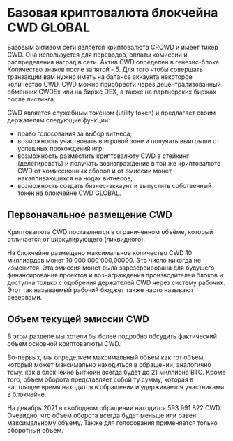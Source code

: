 # Базовая криптовалюта блокчейна CWD GLOBAL

Базовым активом сети является криптовалюта CROWD и имеет тикер CWD. Она используется для переводов, оплаты комиссии и распределения наград в сети. Актив CWD определен в генезис-блоке. Количество знаков после запятой - 5. Для того чтобы совершать транзакции вам нужно иметь на балансе аккаунта некоторое количество CWD. CWD можно приобрести через децентрализованный обменник CWDEx или на бирже DEX, а также на партнерских биржах после листинга.

CWD является служебным токеном (utility token) и предлагает своим держателям следующие функции:

* право голосования за выбор витнеса;
* возможность участвовать в игровой зоне и получать выигрыши от успешных прохождений игр;
* возможность разместить криптовалюту CWD в стейкинг (делегировать) и получать вознаграждение в той же криптовалюте CWD от комиссионных сборов и от эмиссии монет, накапливающихся на нодах витнесов;
* возможность создать бизнес-аккаунт и выпустить собственный токен на блокчейне CWD GLOBAL.

## Первоначальное размещение CWD

Криптовалюта CWD поставляется в ограниченном объёме, который отличается от циркулирующего (ликвидного).

На блокчейне размещено максимальное количество CWD 10 миллиардов монет 10 000 000 000,00000. Это число никогда не изменится. Эта эмиссия монет была зарезервирована для будущего финансирования проектов и вознаграждения производителей блоков и доступна только с одобрения держателей CWD через систему рабочих. Этот так называемый рабочий бюджет также часто называют резервами.

## Объем текущей эмиссии CWD

В этом разделе мы хотели бы более подробно обсудить фактический объем основной криптовалюты CWD.

Во-первых, мы определяем максимальный объем как тот объем, который может максимально находиться в обращении, аналогично тому, как в блокчейне Биткойн всегда будет до 21 миллиона BTC. Кроме того, объем оборота представляет собой ту сумму, которая в настоящее время находится в обращении и удерживается участниками в блокчейне.

На декабрь 2021 в свободном обращении находится 593 991 822 CWD. Очевидно, что объем оборота всегда будет меньше или равен максимальному объему. Также для голосования применяется только оборотный объем.
